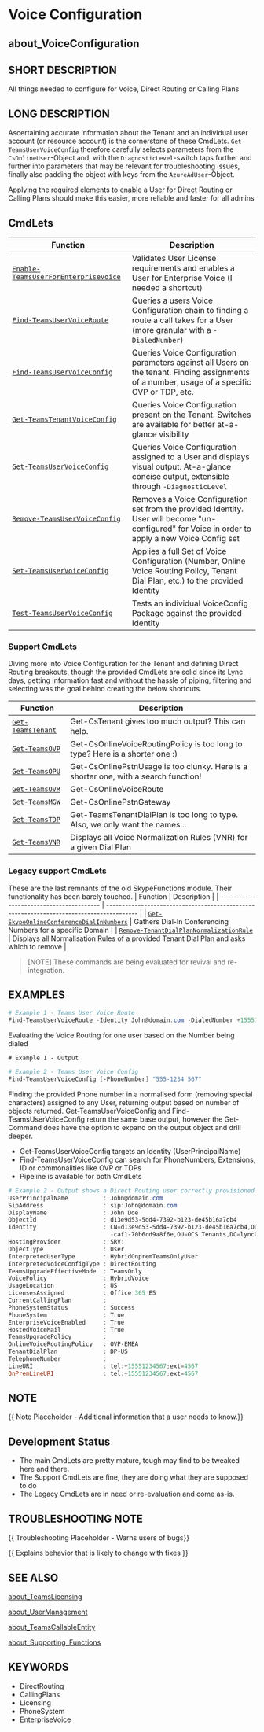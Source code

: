 ﻿# Voice Configuration

## about_VoiceConfiguration

## SHORT DESCRIPTION

All things needed to configure for Voice, Direct Routing or Calling Plans

## LONG DESCRIPTION

Ascertaining accurate information about the Tenant and an individual user account (or resource account) is the cornerstone of these CmdLets. `Get-TeamsUserVoiceConfig` therefore carefully selects parameters from the `CsOnlineUser`-Object and, with the `DiagnosticLevel`-switch taps further and further into parameters that may be relevant for troubleshooting issues, finally also padding the object with keys from the `AzureAdUser`-Object.

Applying the required elements to enable a User for Direct Routing or Calling Plans should make this easier, more reliable and faster for all admins

## CmdLets

| Function                             | Description                                                                                                                                       |
| ------------------------------------ | ------------------------------------------------------------------------------------------------------------------------------------------------- |
| [`Enable-TeamsUserForEnterpriseVoice`](/docs/Enable-TeamsUserForEnterpriseVoice.md) | Validates User License requirements and enables a User for Enterprise Voice (I needed a shortcut)                                                 |
| [`Find-TeamsUserVoiceRoute`](/docs/Find-TeamsUserVoiceRoute.md)           | Queries a users Voice Configuration chain to finding a route a call takes for a User (more granular with a `-DialedNumber`)                       |
| [`Find-TeamsUserVoiceConfig`](/docs/Find-TeamsUserVoiceConfig.md)          | Queries Voice Configuration parameters against all Users on the tenant. Finding assignments of a number, usage of a specific OVP or TDP, etc.     |
| [`Get-TeamsTenantVoiceConfig`](/docs/Get-TeamsTenantVoiceConfig.md)         | Queries Voice Configuration present on the Tenant. Switches are available for better at-a-glance visibility                                       |
| [`Get-TeamsUserVoiceConfig`](/docs/Get-TeamsUserVoiceConfig.md)           | Queries Voice Configuration assigned to a User and displays visual output. At-a-glance concise output, extensible through `-DiagnosticLevel`      |
| [`Remove-TeamsUserVoiceConfig`](/docs/Remove-TeamsUserVoiceConfig.md)        | Removes a Voice Configuration set from the provided Identity. User will become "un-configured" for Voice in order to apply a new Voice Config set |
| [`Set-TeamsUserVoiceConfig`](/docs/Set-TeamsUserVoiceConfig.md)           | Applies a full Set of Voice Configuration (Number, Online Voice Routing Policy, Tenant Dial Plan, etc.) to the provided Identity                  |
| [`Test-TeamsUserVoiceConfig`](/docs/Test-TeamsUserVoiceConfig.md)          | Tests an individual VoiceConfig Package against the provided Identity                                                                             |

### Support CmdLets

Diving more into Voice Configuration for the Tenant and defining Direct Routing breakouts, though the provided CmdLets are solid since its Lync days, getting information fast and without the hassle of piping, filtering and selecting was the goal behind creating the below shortcuts.

| Function          | Description                                                                         |
| ----------------- | ----------------------------------------------------------------------------------- |
| [`Get-TeamsTenant`](/docs/Get-TeamsTenant.md) | Get-CsTenant gives too much output? This can help.                                  |
| [`Get-TeamsOVP`](/docs/Get-TeamsOVP.md)    | Get-CsOnlineVoiceRoutingPolicy is too long to type? Here is a shorter one :)        |
| [`Get-TeamsOPU`](/docs/Get-TeamsOPU.md)    | Get-CsOnlinePstnUsage is too clunky. Here is a shorter one, with a search function! |
| [`Get-TeamsOVR`](/docs/Get-TeamsOVR.md)    | Get-CsOnlineVoiceRoute                                                              |
| [`Get-TeamsMGW`](/docs/Get-TeamsMGW.md)    | Get-CsOnlinePstnGateway                                                             |
| [`Get-TeamsTDP`](/docs/Get-TeamsTDP.md)    | Get-TeamsTenantDialPlan is too long to type. Also, we only want the names...        |
| [`Get-TeamsVNR`](/docs/Get-TeamsVNR.md)    | Displays all Voice Normalization Rules (VNR) for a given Dial Plan                  |

### Legacy support CmdLets

These are the last remnants of the old SkypeFunctions module. Their functionality has been barely touched.
| Function                                 | Description                                                                              |
| ---------------------------------------- | ---------------------------------------------------------------------------------------- |
| [`Get-SkypeOnlineConferenceDialInNumbers`](/docs/Get-SkypeOnlineConferenceDialInNumbers.md) | Gathers Dial-In Conferencing Numbers for a specific Domain                               |
| [`Remove-TenantDialPlanNormalizationRule`](/docs/Remove-TenantDialPlanNormalizationRule.md) | Displays all Normalisation Rules of a provided Tenant Dial Plan and asks which to remove |

>[NOTE] These commands are being evaluated for revival and re-integration.

## EXAMPLES

````powershell
# Example 1 - Teams User Voice Route
Find-TeamsUserVoiceRoute -Identity John@domain.com -DialedNumber +15551234567
````

Evaluating the Voice Routing for one user based on the Number being dialed

````Output
# Example 1 - Output

````

````powershell
# Example 2 - Teams User Voice Config
Find-TeamsUserVoiceConfig [-PhoneNumber] "555-1234 567"
````

Finding the provided Phone number in a normalised form (removing special characters) assigned to any User, returning output based on number of objects returned.
Get-TeamsUserVoiceConfig and Find-TeamsUserVoiceConfig return the same base output, however the Get-Command does have the option to expand on the output object and drill deeper.

- Get-TeamsUserVoiceConfig targets an Identity (UserPrincipalName)
- Find-TeamsUserVoiceConfig can search for PhoneNumbers, Extensions, ID or commonalities like OVP or TDPs
- Pipeline is available for both CmdLets

````powershell
# Example 2 - Output shows a Direct Routing user correctly provisioned but not yet moved to Teams
UserPrincipalName          : John@domain.com
SipAddress                 : sip:John@domain.com
DisplayName                : John Doe
ObjectId                   : d13e9d53-5dd4-7392-b123-de45b16a7cb4
Identity                   : CN=d13e9d53-5dd4-7392-b123-de45b16a7cb4,OU=d23afe19-5a33-893a
                             -caf1-70b6cd9a8f6e,OU=OCS Tenants,DC=lync0e001,DC=local
HostingProvider            : SRV:
ObjectType                 : User
InterpretedUserType        : HybridOnpremTeamsOnlyUser
InterpretedVoiceConfigType : DirectRouting
TeamsUpgradeEffectiveMode  : TeamsOnly
VoicePolicy                : HybridVoice
UsageLocation              : US
LicensesAssigned           : Office 365 E5
CurrentCallingPlan         :
PhoneSystemStatus          : Success
PhoneSystem                : True
EnterpriseVoiceEnabled     : True
HostedVoiceMail            : True
TeamsUpgradePolicy         :
OnlineVoiceRoutingPolicy   : OVP-EMEA
TenantDialPlan             : DP-US
TelephoneNumber            :
LineURI                    : tel:+15551234567;ext=4567
OnPremLineURI              : tel:+15551234567;ext=4567
````

## NOTE

{{ Note Placeholder - Additional information that a user needs to know.}}

## Development Status

- The main CmdLets are pretty mature, tough may find to be tweaked here and there.
- The Support CmdLets are fine, they are doing what they are supposed to do
- The Legacy CmdLets are in need or re-evaluation and come as-is.

## TROUBLESHOOTING NOTE

{{ Troubleshooting Placeholder - Warns users of bugs}}

{{ Explains behavior that is likely to change with fixes }}

## SEE ALSO

[about_TeamsLicensing](about_TeamsLicensing.md)

[about_UserManagement](about_UserManagement.md)

[about_TeamsCallableEntity](about_TeamsCallableEntity.md)

[about_Supporting_Functions](about_Supporting_Functions.md)

## KEYWORDS

- DirectRouting
- CallingPlans
- Licensing
- PhoneSystem
- EnterpriseVoice
